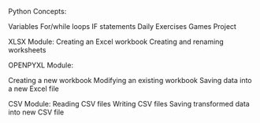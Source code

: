 
Python Concepts:

Variables
For/while loops
IF statements
Daily Exercises
Games Project

XLSX Module:
Creating an Excel workbook
Creating and renaming worksheets

OPENPYXL Module:

Creating a new workbook
Modifying an existing workbook
Saving data into a new Excel file

CSV Module:
Reading CSV files
Writing CSV files
Saving transformed data into new CSV file
